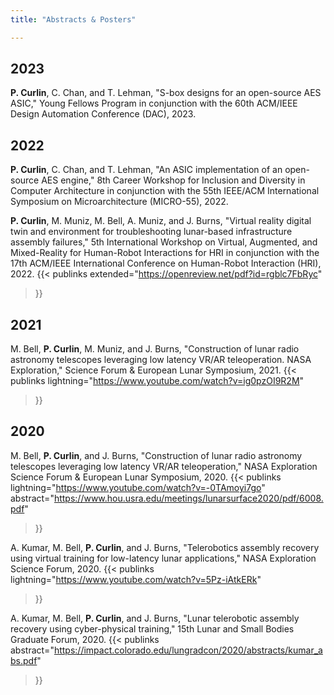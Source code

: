 ```yaml
---
title: "Abstracts & Posters"

---
```


<!-- Full list of abstracts and posters -->

## 2023

**P. Curlin**, C. Chan, and T. Lehman, "S-box designs for an open-source AES ASIC," Young Fellows Program in conjunction with the 60th ACM/IEEE Design Automation Conference (DAC), 2023.

## 2022

**P. Curlin**, C. Chan, and T. Lehman, "An ASIC implementation of an open-source AES engine," 8th Career Workshop for Inclusion and Diversity in Computer Architecture in conjunction with the 55th IEEE/ACM International Symposium on Microarchitecture (MICRO-55), 2022.

**P. Curlin**, M. Muniz, M. Bell, A. Muniz, and J. Burns, "Virtual reality digital twin and environment for troubleshooting lunar-based infrastructure assembly failures," 5th International Workshop on Virtual, Augmented, and Mixed-Reality for Human-Robot Interactions for HRI in conjunction with the 17th ACM/IEEE International Conference on Human-Robot Interaction (HRI), 2022.
{{< publinks
    extended="https://openreview.net/pdf?id=rgblc7FbRyc"
>}}

## 2021

M. Bell, **P. Curlin**, M. Muniz, and J. Burns, "Construction of lunar radio astronomy telescopes leveraging low latency VR/AR teleoperation. NASA Exploration," Science Forum & European Lunar Symposium, 2021.
{{< publinks
    lightning="https://www.youtube.com/watch?v=ig0pzOI9R2M"
>}}

## 2020

M. Bell, **P. Curlin**, and J. Burns, "Construction of lunar radio astronomy telescopes leveraging low latency VR/AR teleoperation," NASA Exploration Science Forum & European Lunar Symposium, 2020.
{{< publinks
    lightning="https://www.youtube.com/watch?v=-0TAmoyi7go"
    abstract="https://www.hou.usra.edu/meetings/lunarsurface2020/pdf/6008.pdf"
>}}

A. Kumar, M. Bell, **P. Curlin**, and J. Burns, "Telerobotics assembly recovery using virtual training for low-latency lunar applications," NASA Exploration Science Forum, 2020.
{{< publinks
    lightning="https://www.youtube.com/watch?v=5Pz-iAtkERk"
>}}

A. Kumar, M. Bell, **P. Curlin**, and J. Burns, "Lunar telerobotic assembly recovery using cyber-physical training," 15th Lunar and Small Bodies Graduate Forum, 2020.
{{< publinks
    abstract="https://impact.colorado.edu/lungradcon/2020/abstracts/kumar_abs.pdf"
>}}
